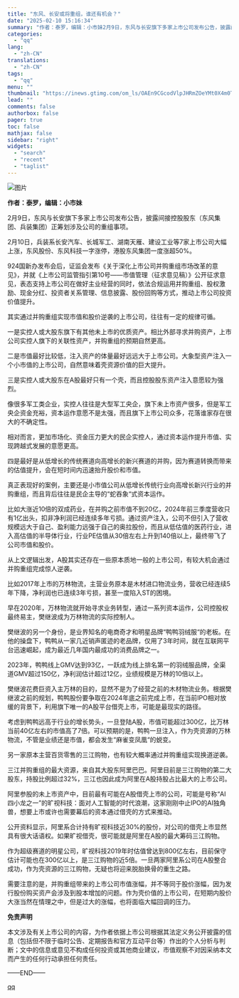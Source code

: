 ```yaml
---
title: "东风、长安或将重组，谁还有机会？"
date: "2025-02-10 15:16:34"
summary: "作者：泰罗，编辑：小市妹2月9日，东风与长安旗下多家上市公司发布公告，披露间接控股股东（东风集团、兵..."
categories:
  - "qq"
lang:
  - "zh-CN"
translations:
  - "zh-CN"
tags:
  - "qq"
menu: ""
thumbnail: "https://inews.gtimg.com/om_ls/OAEn9CGcodVlpJHRmZOeYMt0X4m0TMzO_swnDV4EZqhKcAA_640360/0"
lead: ""
comments: false
authorbox: false
pager: true
toc: false
mathjax: false
sidebar: "right"
widgets:
  - "search"
  - "recent"
  - "taglist"
---
```


![图片](https://inews.gtimg.com/news_bt/OmYc64BAswlf0Qz0O-KBUilAbu8KopC3wmkV5xB2sg8NQAA/641)

**作者：泰罗，编辑：小市妹**

2月9日，东风与长安旗下多家上市公司发布公告，披露间接控股股东（东风集团、兵装集团）正筹划涉及公司的重组事项。

2月10日，兵装系长安汽车、长城军工、湖南天雁、建设工业等7家上市公司大幅上涨，东风股份、东风科技一字涨停，港股东风集团一度涨超50%。

924国新办发布会后，证监会发布《关于深化上市公司并购重组市场改革的意见》，并就《上市公司监管指引第10号——市值管理（征求意见稿）》公开征求意见，表态支持上市公司在做好主业经营的同时，依法合规运用并购重组、股权激励、现金分红、投资者关系管理、信息披露、股份回购等方式，推动上市公司投资价值提升。

其实通过并购重组实现市值和股价逆袭的上市公司，往往有一定的规律可循。

一是实控人或大股东旗下有其他未上市的优质资产。相比外部寻求并购资产，上市公司实控人旗下的关联性资产，并购重组的预期自然更高。

二是市值最好比较低，注入资产的体量最好远远大于上市公司。大象型资产注入一个小市值的上市公司，自然意味着壳资源价值的巨大提升。

三是实控人或大股东在A股最好只有一个壳，而且控股股东资产注入意愿较为强烈。

像很多军工类企业，实控人往往是大型军工央企，旗下未上市资产很多，但是军工央企资金充裕，资本运作意愿不是太强，而且旗下上市公司众多，花落谁家存在很大的不确定性。

相对而言，更加市场化、资金压力更大的民企实控人，通过资本运作提升市值、实现跨越式发展的意愿更高。

四是最好是从低增长的传统赛道向高增长的新兴赛道的并购，因为赛道转换而带来的估值提升，会在短时间内迅速抬升股价和市值。

真正表现好的案例，主要还是小市值公司从低增长传统行业向高增长新兴行业的并购重组，而且背后往往是民企主导的“蛇吞象“式资本运作。

比如大涨近10倍的双成药业，在并购之前市值不到20亿，2024年前三季度营收只有1亿出头，扣非净利润已经连续多年亏损。通过资产注入，公司不但引入了营收规模远大于自己、盈利能力远强于自己的奥拉股份，而且从低估值的医药行业，进入高估值的半导体行业，行业PE估值从30倍左右上升到140倍以上，最终带飞了公司市值和股价。

从上文逻辑出发，A股其实还存在一些原本质地一般的上市公司，有较大机会通过并购重组完成惊人逆袭。

比如2017年上市的万林物流，主营业务原本是木材进口物流业务，营收已经连续5年下降，净利润也已连续3年亏损，甚至一度陷入ST的困境。

早在2020年，万林物流就开始寻求业务转型，通过一系列资本运作，公司控股权最终易主，樊继波成为万林物流的实际控制人。

樊继波的另一个身份，是业界知名的电商奇才和明星品牌“鸭鸭羽绒服“的老板。在他的操盘下，鸭鸭从一家几近销声匿迹的老品牌，仅用了3年时间，就在互联网平台迅速崛起，成为最近几年国内最成功的消费品牌之一。

2023年，鸭鸭线上GMV达到93亿，一跃成为线上排名第一的羽绒服品牌，全渠道GMV超过150亿，净利润估计超过12亿，业绩规模是万林的10倍以上。

樊继波花费巨资入主万林的目的，显然不是为了经营之前的木材物流业务。根据樊继波之前的规划，鸭鸭股份要争取在2024年底之前完成上市，在当前IPO相对放缓的背景下，利用旗下唯一的A股平台借壳上市，可能是最现实的路径。

考虑到鸭鸭远高于行业的增长势头，一旦登陆A股，市值可能超过300亿，比万林当前40亿左右的市值高了7倍。可以预期的是，鸭鸭一旦注入，作为壳资源的万林物流，不管是业绩还是市值，都会发生“麻雀变凤凰“的蜕变。

另一家原本主营百货零售的三江购物，也有较大概率通过并购重组实现换道逆袭。

三江并购重组的最大资源，来自其大股东阿里巴巴。阿里目前是三江购物的第二大股东，持股比例超过32%，三江也因此成为阿里在A股持股占比最大的上市公司。

阿里参股的未上市资产中，目前最有可能在A股借壳上市的公司，可能是号称“AI四小龙之一”的旷视科技：面对人工智能的时代浪潮，这家刚刚中止IPO的AI独角兽，想要上市或许也需要幕后的资本通过借壳的方式来推动。

公开资料显示，阿里系合计持有旷视科技近30%的股份，对公司的借壳上市显然具有很大话语权。如果旷视借壳，很可能就是阿里在A股的最大筹码三江购物。

作为超级赛道的明星公司，旷视科技2019年时估值曾达到800亿左右，目前保守估计可能也在300亿以上，是三江购物的近5倍。一旦两家阿里系公司在A股整合成功，作为壳资源的三江购物，无疑也将迎来脱胎换骨的重生之路。

需要注意的是，并购重组带来的上市公司市值涨幅，并不等同于股价涨幅，因为发行股份购买资产会涉及到股本增加的问题。作为壳价值的上市公司，在短期内股价大涨当然在情理之中，但是过大的涨幅，也将面临大幅回调的压力。

**免责声明**

本文涉及有关上市公司的内容，为作者依据上市公司根据其法定义务公开披露的信息（包括但不限于临时公告、定期报告和官方互动平台等）作出的个人分析与判断；文中的信息或意见不构成任何投资或其他商业建议，市值观察不对因采纳本文而产生的任何行动承担任何责任。

——END——

[qq](https://new.qq.com/rain/a/20250210A0504G00)
